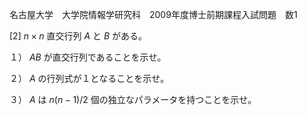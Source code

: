 名古屋大学　大学院情報学研究科　2009年度博士前期課程入試問題　数1

\[2] $n \times n$ 直交行列 $A$ と $B$ がある。

１） $AB$ が直交行列であることを示せ。

２） $A$ の行列式が１となることを示せ。

３） $A$ は $n(n-1)/2$ 個の独立なパラメータを持つことを示せ。